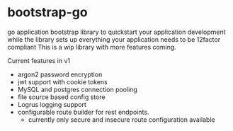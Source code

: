 # bootstrap-go
go application bootstrap library to quickstart your application development while the library sets up everything your application needs to be 12factor compliant
This is a wip library with more features coming.

Current features in v1
- argon2 password encryption
- jwt support with cookie tokens
- MySQL and postgres connection pooling
- file source based config store
- Logrus logging support
- configurable route builder for rest endpoints.
   - currently only secure and insecure route configuration available

